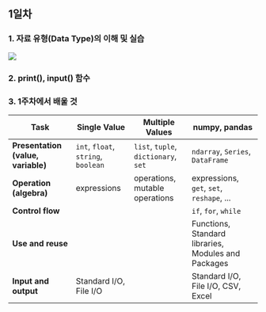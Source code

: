 ## 1일차 
### 1. 자료 유형(Data Type)의 이해 및 실습
![](https://media.geeksforgeeks.org/wp-content/uploads/20241210131752166623/Python-Data-Types.webp)

### 2. print(), input() 함수

### 3. 1주차에서 배울 것

| Task                         | Single Value                           | Multiple Values                                | numpy, pandas                                         |
|-----------------------------|----------------------------------------|------------------------------------------------|--------------------------------------------------------|
| **Presentation (value, variable)** | `int`, `float`, `string`, `boolean`       | `list`, `tuple`, `dictionary`, `set`           | `ndarray`, `Series`, `DataFrame`                      |
| **Operation (algebra)**     | expressions                            | operations, mutable operations                 | expressions, `get`, `set`, `reshape`, ...             |
| **Control flow**            |                                        |                                                | `if`, `for`, `while`                                  |
| **Use and reuse**           |                                        |                                                | Functions, Standard libraries, Modules and Packages   |
| **Input and output**        | Standard I/O, File I/O                 |                                                | Standard I/O, File I/O, CSV, Excel                    |
